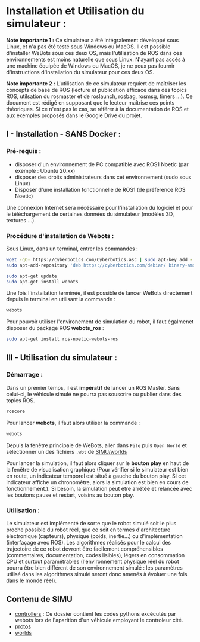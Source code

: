# Installation et Utilisation du simulateur :
**Note importante 1 :** Ce simulateur a été intégralement développé sous Linux, et n'a pas été testé sous Windows ou MacOS. Il est possible d'installer WeBots sous ces deux OS, mais l'utilisation de ROS dans ces environnements est moins naturelle que sous Linux. N'ayant pas accès à une machine équipée de Windows ou MacOS, je ne peux pas fournir d'instructions d'installation du simulateur pour ces deux OS.

**Note importante 2 :** L'utilisation de ce simulateur requiert de maîtriser les concepts de base de ROS (lecture et publication efficace dans des topics ROS, utilsation du rosmaster et de roslaunch, rosbag, rosmsg, timers ...). Ce document est rédigé en supposant que le lecteur maîtrise ces points théoriques. Si ce n'est pas le cas, se référer à la documentation de ROS et aux exemples proposés dans le Google Drive du projet.

## I - Installation - SANS Docker : 
### Pré-requis :
- disposer d'un environnement de PC compatible avec ROS1 Noetic (par exemple : Ubuntu 20.xx)
- disposer des droits administrateurs dans cet environnement (sudo sous Linux)
- Disposer d'une installation fonctionnelle de ROS1 (de préférence ROS Noetic)

Une connexion Internet sera nécéssaire pour l'installation du logiciel et pour le téléchargement de certaines données du simulateur (modèles 3D, textures ...). 

### Procédure d'installation de Webots :
Sous Linux, dans un terminal, entrer les commandes :
```bash
wget -qO- https://cyberbotics.com/Cyberbotics.asc | sudo apt-key add -
sudo apt-add-repository 'deb https://cyberbotics.com/debian/ binary-amd64/
```
```bash
sudo apt-get update
sudo apt-get install webots
```

Une fois l'installation terminée, il est possible de lancer WeBots directement depuis le terminal en utilisant la commande :
```bash
webots
```
 
Pour pouvoir utiliser l'environement de simulation du robot, il faut égalmenet disposer du package ROS **webots_ros** :

```bash
sudo apt-get install ros-noetic-webots-ros
```

## III - Utilisation du simulateur : 
### Démarrage :
Dans un premier temps, il est **impératif** de lancer un ROS Master. Sans celui-ci, le véhicule simulé ne pourra pas souscrire ou publier dans des topics ROS.
```bash
roscore
```
Pour lancer **webots**, il faut alors utiliser la commande :
```bash
webots
```

Depuis la fenêtre principale de WeBots, aller dans ```File``` puis ```Open World``` et sélectionner un des fichiers ```.wbt``` de [SIMU/worlds](SIMU/worlds/)
 
Pour lancer la simulation, il faut alors cliquer sur le **bouton play** en haut de la fenêtre de visualisation graphique (Pour vérifier si le simulateur est bien en route, un indicateur temporel est situé à gauche du bouton play. Si cet indicateur affiche un chronomètre, alors la simulation est bien en cours de fonctionnement.). Si besoin, la simulation peut être arrétée et relancée avec les boutons pause et restart, voisins au bouton play.

### Utilisation : 
Le simulateur est implémenté de sorte que le robot simulé soit le plus proche possible du robot réel, que ce soit en termes d'architecture électronique (capteurs), physique (poids, inertie...) ou d'implémentation (interfaçage avec ROS). Les algorithmes réalisés pour le calcul des trajectoire de ce robot devront être facilement compréhensibles (commentaires, documentation, codes lisibles), légers en consommation CPU et surtout paramétrables (l'environnement physique réel du robot pourra être bien différent de son environnement simulé : les paramètres utilisé dans les algorithmes simulé seront donc amenés à évoluer une fois dans le monde réel).

## Contenu de SIMU

- [controllers](SIMU/controllers/) : Ce dossier contient les codes pythons excécutés par webots lors de l'aparition d'un véhicule employant le controleur cité.
- [protos](SIMU/protos/)
- [worlds](SIMU/worlds/)